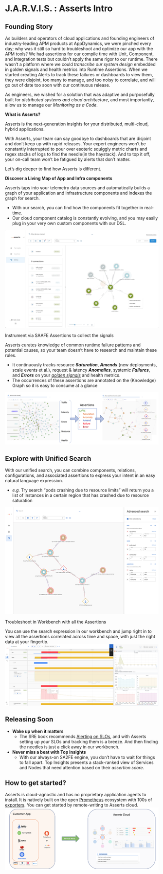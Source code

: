 # J.A.R.V.I.S. : Asserts Intro

## Founding Story <a id="AssertsIntro-FoundingStory"></a>

As builders and operators of cloud applications and founding engineers of industry-leading APM products at AppDynamics, we were pinched every day; why was it still so hard to troubleshoot and optimize our app with the APM tools? We had assertions for our compile time with Unit, Component, and Integration tests but couldn’t apply the same rigor to our runtime. There wasn’t a platform where we could _transcribe our system design_ embedded in golden signals and health metrics into Runtime Assertions. When we started creating Alerts to track these failures or dashboards to view them, they were disjoint, too many to manage, and too noisy to correlate, and will go out of date too soon with our continuous release.

As engineers, we wished for a solution that was adaptive and purposefully built for _distributed systems and cloud architecture_, and most importantly, allow us to manage our _Monitoring as a Code_.

**What is Asserts?**

Asserts is the next-generation insights for your distributed, multi-cloud, hybrid applications.

With Asserts, your team can say goodbye to dashboards that are disjoint and don’t keep up with rapid releases. Your expert engineers won’t be constantly interrupted to pour over esoteric squiggly metric charts and regex stacks of logs to find the needle\(in the haystack\). And to top it off, your on-call team won’t be fatigued by alerts that don’t matter.

Let’s dig deeper to find how Asserts is different.

**Discover a Living Map of App and Infra components**

Asserts taps into your telemetry data sources and automatically builds a graph of your application and infrastructure components and indexes the graph for search.

* With our search, you can find how the components fit together in real-time.
* Our cloud component catalog is constantly evolving, and you may easily plug in your very own custom components with our DSL.

![](.gitbook/assets/1068400769.gif)

Instrument via SAAFE Assertions to collect the signals

Asserts curates knowledge of common runtime failure patterns and potential causes, so your team doesn’t have to research and maintain these rules.

* It continuously tracks resource _**Saturation**_, _**Amends**_ \(new deployments, scale events et al.\), request & latency _**Anomalies**_, systemic _**Failures**_, and _**Errors**_ on your [_golden signals_](https://sre.google/sre-book/monitoring-distributed-systems/) and health metrics.
* The occurrences of these assertions are annotated on the \(Knowledge\) Graph so it is easy to consume at a glance

![](.gitbook/assets/1066139716.png)

## Explore with Unified Search <a id="AssertsIntro-ExplorewithUnifiedSearch"></a>

With our unified search, you can combine components, relations, configurations, and associated assertions to express your intent in an easy natural language expression.

* _e.g._ Try search “pods crashing due to resource limits” will return you a list of instances in a certain region that has crashed due to resource saturation

![](.gitbook/assets/1103954136.png)

Troubleshoot in Workbench with all the Assertions

You can use the search expression in our workbench and jump right in to view all the assertions correlated across time and space, with just the right data at your fingertip.![](.gitbook/assets/1049264134.png)

## Releasing Soon <a id="AssertsIntro-ReleasingSoon"></a>

* **Wake up when it matters**
  * The SRE book recommends [Alerting on SLOs](https://sre.google/workbook/alerting-on-slos/), and with Asserts setting up your SLOs and tracking them is a breeze. And then finding the needles is just a click away in our workbench.
* **Never miss a beat with Top Insights**
  * With our always-on SA2FE engine, you don’t have to wait for things to fall apart. Top Insights presents a stack-ranked view of Services and Nodes that need attention based on their _assertion score_.

## How to get started? <a id="AssertsIntro-Howtogetstarted?"></a>

Asserts is cloud-agnostic and has no proprietary application agents to install. It is natively built on the open [Prometheus](https://prometheus.io/) ecosystem with 100s of [exporters](https://prometheus.io/docs/instrumenting/exporters/). You can get started by remote-writing to Asserts cloud.![](.gitbook/assets/1049362470.png)

